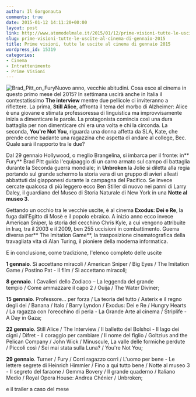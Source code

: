 ```yaml
---
author: Il Gorgonauta
comments: true
date: 2015-01-12 14:11:20+00:00
layout: post
link: http://www.atomodelmale.it/2015/01/12/prime-visioni-tutte-le-uscite-al-cinema-di-gennaio-2015/
slug: prime-visioni-tutte-le-uscite-al-cinema-di-gennaio-2015
title: Prime visioni, tutte le uscite al cinema di gennaio 2015
wordpress_id: 15319
categories:
- Cinema
- Intrattenimento
- Prime Visioni
---
```


![Brad_Pitt_on_Fury](http://www.atomodelmale.it/wp-content/uploads/2015/01/Brad_Pitt_on_Fury-300x181.jpg)Nuovo anno, vecchie abitudini. Cosa esce al cinema in questo primo mese del 2015? In settimana uscirà anche in Italia il contestatissimo **The interview** mentre due pellicole ci inviteranno a riflettere. La prima, **Still Alice**, affronta il tema del morbo di Alzheimer: Alice è una giovane e stimata professoressa di linguistica ma improvvisamente inizia a dimenticare le parole. La protagonista comincia così una dura battaglia per non dimenticare chi era una volta e chi la circonda. La seconda, **You're Not You**, riguarda una donna affetta da SLA, Kate, che prende come badante una ragazzina che aspetta di andare al college, Bec. Quale sarà il rapporto tra le due?

Dal 29 gennaio Hollywood, o meglio Brangelina, si imbarca per il fronte: in** Fury** Brad Pitt guida l'equipaggio di un carro armato sul campo di battaglia durante la Seconda guerra mondiale; in **Unbroken** la Jolie si diletta alla regia portando sul grande schermo la storia vera di un gruppo di avieri alleati abbattuti dai giapponesi durante la campagna del Pacifico. Se invece cercate qualcosa di più leggero ecco Ben Stiller di nuovo nei panni di Larry Daley, il guardiano del Museo di Storia Naturale di New York in una **Notte al museo 3**.


Gettando un occhio tra le vecchie uscite, è al cinema **Exodus: Dei e Re**, la fuga dall'Egitto di Mosè e il popolo ebraico. A inizio anno ecco invece American Sniper, la storia del cecchino Chris Kyle, a cui vengono attribuite in Iraq, tra il 2003 e il 2009, ben 255 uccisioni in combattimento. Guerra diversa per** The Imitation Game**, la trasposizione cinematografica della travagliata vita di Alan Turing, il pioniere della moderna informatica.



E in conclusione, come tradizione, l'elenco completo delle uscite



**1 gennaio**. Si accettano miracoli / American Sniper / Big Eyes / The Imitation Game / Postino Pat - Il film / Si accettano miracoli;

**8 gennaio**. I Cavalieri dello Zodiaco – La leggenda del grande tempio / Come ammazzare il capo 2 / Ouija / The Water Diviner;

**15 gennaio**. Professore... per forza / La teoria del tutto / Asterix e il regno degli dei / Banana / Italo / Barry Lyndon / Exodus: Dei e Re / Hungry Hearts / La ragazza con l’orecchino di perla - La Grande Arte al cinema / Striplife - A Day in Gaza;

**22 gennaio**. Still Alice / The Interview / Il balletto del Bolshoi - Il lago dei cigni / Difret - il coraggio per cambiare / Il nome del figlio / Goltzius and the Pelican Company / John Wick / Minuscule, La valle delle formiche perdute / Piccoli così / Sei mai stata sulla Luna? / You're Not You;

**29 gennaio**. Turner / Fury / Corri ragazzo corri / L'uomo per bene - Le lettere segrete di Heinrich Himmler / Fino a qui tutto bene / Notte al museo 3 - Il segreto del faraone / Gemma Bovery / Il grande quaderno / Italiano Medio / Royal Opera House: Andrea Chénier / Unbroken;



e il trailer a caso del mese




